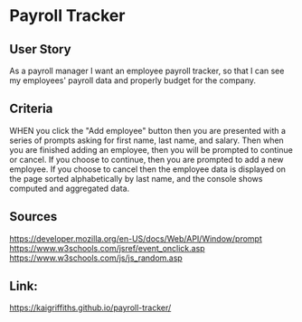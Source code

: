 # Payroll Tracker

## User Story
As a payroll manager I want an employee payroll tracker, so that I can see my employees' payroll data and properly budget for the company.

## Criteria
WHEN you click the "Add employee" button then you are presented with a series of prompts asking for first name, last name, and salary. Then when you are finished adding an employee, then you will be prompted to continue or cancel. If you choose to continue, then you are prompted to add a new employee. If you choose to cancel
then the employee data is displayed on the page sorted alphabetically by last name, and the console shows computed and aggregated data.

## Sources
https://developer.mozilla.org/en-US/docs/Web/API/Window/prompt
https://www.w3schools.com/jsref/event_onclick.asp
https://www.w3schools.com/js/js_random.asp


## Link: 
https://kaigriffiths.github.io/payroll-tracker/
